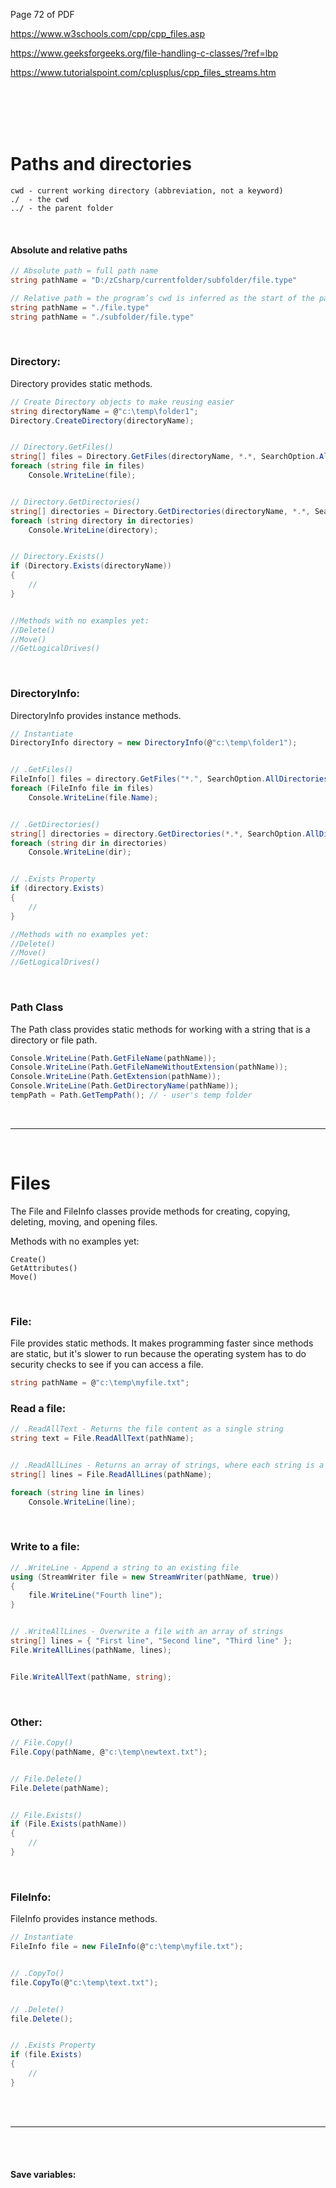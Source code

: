 Page 72 of PDF

https://www.w3schools.com/cpp/cpp_files.asp

https://www.geeksforgeeks.org/file-handling-c-classes/?ref=lbp

https://www.tutorialspoint.com/cplusplus/cpp_files_streams.htm

<br>
<br>
<br>
<br>

# Paths and directories
```
cwd - current working directory (abbreviation, not a keyword)  
./  - the cwd  
../ - the parent folder
```

<br>

#### Absolute and relative paths
```c#
// Absolute path = full path name
string pathName = "D:/zCsharp/currentfolder/subfolder/file.type"

// Relative path = the program’s cwd is inferred as the start of the path
string pathName = "./file.type"
string pathName = "./subfolder/file.type"
```

<br>

### Directory:
Directory provides static methods.
```c#
// Create Directory objects to make reusing easier
string directoryName = @"c:\temp\folder1";
Directory.CreateDirectory(directoryName);


// Directory.GetFiles()
string[] files = Directory.GetFiles(directoryName, *.*, SearchOption.AllDirectories); //*.jpg, *.txt, etc
foreach (string file in files)
    Console.WriteLine(file);


// Directory.GetDirectories()
string[] directories = Directory.GetDirectories(directoryName, *.*, SearchOption.AllDirectories);
foreach (string directory in directories)
    Console.WriteLine(directory);


// Directory.Exists()
if (Directory.Exists(directoryName))
{
    //
}


//Methods with no examples yet:
//Delete()
//Move()
//GetLogicalDrives()
```

<br>

### DirectoryInfo:
DirectoryInfo provides instance methods.
```c#
// Instantiate
DirectoryInfo directory = new DirectoryInfo(@"c:\temp\folder1");


// .GetFiles()
FileInfo[] files = directory.GetFiles("*.", SearchOption.AllDirectories); //*.jpg, *.txt, etc
foreach (FileInfo file in files)
    Console.WriteLine(file.Name);


// .GetDirectories()
string[] directories = directory.GetDirectories(*.*, SearchOption.AllDirectories);
foreach (string dir in directories)
    Console.WriteLine(dir);


// .Exists Property
if (directory.Exists)
{
    //
}

//Methods with no examples yet:
//Delete()
//Move()
//GetLogicalDrives()
```

<br>

### Path Class
The Path class provides static methods for working with a string that is a directory or file path.
```c#
Console.WriteLine(Path.GetFileName(pathName));
Console.WriteLine(Path.GetFileNameWithoutExtension(pathName));
Console.WriteLine(Path.GetExtension(pathName));
Console.WriteLine(Path.GetDirectoryName(pathName));
tempPath = Path.GetTempPath(); // - user's temp folder
```

<br>

---

<br>

# Files

The File and FileInfo classes provide methods for creating, copying, deleting, moving, and opening files.

Methods with no examples yet:
```
Create()
GetAttributes()
Move()
```

<br>

### File:
File provides static methods. It makes programming faster since methods are static, but it's slower to run because the operating system has to do security checks to see if you can access a file.
```c#
string pathName = @"c:\temp\myfile.txt";
```

### Read a file:
```c#
// .ReadAllText - Returns the file content as a single string
string text = File.ReadAllText(pathName);


// .ReadAllLines - Returns an array of strings, where each string is a line in the file
string[] lines = File.ReadAllLines(pathName);

foreach (string line in lines)
    Console.WriteLine(line);
```

<br>

### Write to a file:
```c#
// .WriteLine - Append a string to an existing file
using (StreamWriter file = new StreamWriter(pathName, true))
{
    file.WriteLine("Fourth line");
}


// .WriteAllLines - Overwrite a file with an array of strings
string[] lines = { "First line", "Second line", "Third line" };
File.WriteAllLines(pathName, lines);


File.WriteAllText(pathName, string);
```

<br>

### Other:
```c#
// File.Copy()
File.Copy(pathName, @"c:\temp\newtext.txt");


// File.Delete()
File.Delete(pathName);


// File.Exists()
if (File.Exists(pathName))
{
    //
}
```

<br>

### FileInfo:
FileInfo provides instance methods.
```c#
// Instantiate
FileInfo file = new FileInfo(@"c:\temp\myfile.txt");


// .CopyTo()
file.CopyTo(@"c:\temp\text.txt");


// .Delete()
file.Delete();


// .Exists Property
if (file.Exists)
{
    //
}
```

<br>
<br>

---

<br>
<br>

#### Save variables: